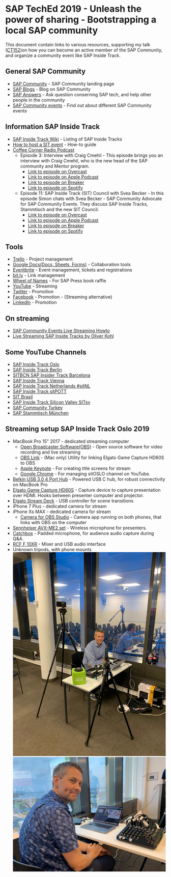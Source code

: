 # SAP TechEd 2019 - Unleash the power of sharing - Bootstrapping a local SAP community

This document contain links to various resources, supporting my talk ([CT152](https://sessioncatalog.sapevents.com/go/agendabuilder.sessions/?l=221&sid=98352_508694&locale=en_US))on how you can become an active member of the SAP Community, and organize a community event like SAP Inside Track.

## General SAP Community
* [SAP Community](https://community.sap.com/) - SAP Community landing page
* [SAP Blogs](https://blogs.sap.com/) - Blog on SAP Community
* [SAP Answers](https://answers.sap.com) - Ask question conserning SAP tech, and help other people in the community
* [SAP Community events](https://community.sap.com/events) - Find out about different SAP Community events

## Information SAP Inside Track
* [SAP Inside Track Wiki](https://wiki.scn.sap.com/wiki/display/events/SAP+Inside+Track) - Listing of SAP Inside Tracks
* [How to host a SIT event](https://community.sap.com/events/inside-track/about-inside-track) - How-to guide
* [Coffee Corner Radio Podcast](https://anchor.fm/sap-community-podcast)
   * Episode 3: Interview with Craig Cmehil - This episode brings you an interview with Craig Cmehil, who is the new head of the SAP community and Mentor program.
     * [Link to episode on Overcast](https://overcast.fm/+MsUr0KsXc)
     * [Link to episode on Apple Podcast](https://podcasts.apple.com/no/podcast/episode-3-interview-with-craig-cmehil/id1370422791?i=1000412626586&l=nb)
     * [Link to episode on Breaker](https://www.breaker.audio/coffee-corner-radio/e/34354403)
     * [Link to episode on Spotify](https://open.spotify.com/episode/617dAjTFNHy7kpzS9OzkAM)
    * Episode 11: SAP Inside Track (SIT) Council with Svea Becker - In this episode Simon chats with Svea Becker - SAP Community Advocate for SAP Community Events. They discuss SAP Inside Tracks, Stammtisch and the new SIT Council.
      * [Link to episode on Overcast](https://overcast.fm/+MsUpeT6Mw)
      * [Link to episode on Apple Podcast](https://podcasts.apple.com/no/podcast/episode-11-sap-inside-track-sit-council-with-svea-becker/id1370422791?i=1000424110471&l=nb)
      * [Link to episode on Breaker](https://www.breaker.audio/coffee-corner-radio/e/40150452)
      * [Link to episode on Spotify](https://open.spotify.com/episode/7z6QIMFuM12BOjmKL6wo3e)

## Tools
* [Trello](https://trello.com) - Project management
* [Google Docs(Docs, Sheets, Forms)](https://docs.google.com) - Collaboration tools
* [Eventbrite](https://www.eventbrite.co.uk) - Event management, tickets and registrations
* [bit.ly](https://bitly.com/) - Link management
* [Wheel of Names](https://wheelofnames.com) - For SAP Press book raffle
* [YouTube](https://www.youtube.com/) - Streaming
* [Twitter](https://twitter.com/) - Promotion 
* [Facebook](https://www.facebook.com/) - Promotion - (Streaming alternative)
* [LinkedIn](https://www.linkedin.com) - Promotion

## On streaming
* [SAP Community Events Live Streaming Howto](https://wiki.scn.sap.com/wiki/display/events/SAP+Community+Events+Live+Streaming+Howto)
* [Live Streaming SAP Inside Tracks by Oliver Kohl](https://www.slideshare.net/OliverKohl/live-streaming-sap-inside-tracks)

## Some YouTube Channels 
* [SAP Inside Track Oslo](https://www.youtube.com/channel/UCKrvB41_qXW5bAhSgk_a4WA)
* [SAP Inside Track Berlin](https://www.youtube.com/channel/UCIFc5qs0jm9__cEZBZxDM3w)
* [SITBCN SAP Insider Track Barcelona](https://www.youtube.com/channel/UCXWEDcgGgo_Fe9rgP6argdA)
* [SAP Inside Track Vienna](https://www.youtube.com/channel/UCxyJaGyCTPyYfctQLeP3D6w)
* [SAP Inside Track Netherlands #sitNL](https://www.youtube.com/channel/UCJPTuPbBxH)
* [SAP Inside Track sitPOTT](https://www.youtube.com/channel/UCuquqxaHNQhdi2cfaFcqtkw)
* [SIT Brasil](https://www.youtube.com/user/sitbrasil/videos)
* [SAP Inside Track Silicon Valley SITsv](https://www.youtube.com/channel/UCKUHLxQ9ADXC2rsBzxrzyog)
* [SAP Community Turkey](https://www.youtube.com/channel/UCeXTugjVw1g1fJcHcT7KMzA)
* [SAP Stammtisch München](https://www.youtube.com/channel/UCG-Q32DRyzDw190jgyT5wHA)


## Streaming setup SAP Inside Track Oslo 2019
* MacBook Pro 15" 2017 - dedicated streaming computer
   * [Open Broadcaster Software(OBS)](https://obsproject.com/) - Open source software for video recording and live streaming
   * [OBS Link](https://help.elgato.com/hc/en-us/articles/360031363132-OBS-Link-Setup) - (Mac only) Utility for linking Elgato Game Capture HD60S to OBS
   * [Apple Keynote](https://www.apple.com/keynote/) - For creating title screens for stream
   * [Google Chrome](https://www.google.com/intl/no/chrome/) - For managing sitOSLO channel on YouTube.
* [Belkin USB 3.0 4 Port Hub](https://www.belkin.com/us/p/P-F4U088/) - Powered USB C hub, for robust connectivity on MacBook Pro
* [Elgato Game Capture HD60S](https://www.elgato.com/en/gaming/game-capture-hd60-s) - Capture device to capture presentation over HDMI. Hooks between presenter computer and projector.
* [Elgato Stream Deck](https://www.elgato.com/en/gaming/stream-deck) - USB controller for scene transitions
* iPhone 7 Plus - dedicated camera for stream
* iPhone Xs MAX - dedicated camera for stream
  * [Camera for OBS Studio](https://obs.camera/) - Camera app running on both phones, that links with OBS on the computer
* [Sennheiser AVX-ME2 set](https://no-no.sennheiser.com/avx-me2-set) - Wireless microphone for presenters.
* [Catchbox](https://catchbox.com/) - Padded microphone, for audience audio capture during Q&A.
* [RCF F 10XR](https://www.thomannmusic.no/rcf_f_10_xr.htm) - Mixer and USB audio interface
* Unknown tripods, with phone mounts
![Kristian and the setup](img/streaming_setup.jpg)
![Kristian during livestream](img/livestream.jpg)